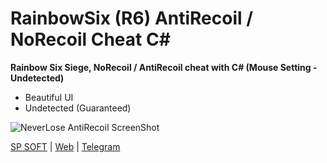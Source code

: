 
# RainbowSix (R6) AntiRecoil / NoRecoil Cheat C#
**Rainbow Six Siege, NoRecoil / AntiRecoil cheat with C# (Mouse Setting - Undetected)**

 - Beautiful UI
 - Undetected (Guaranteed)

![NeverLose AntiRecoil ScreenShot](https://sp-soft.ir/r6.PNG)

[SP SOFT](https://sp-soft.ir) | [Web](https://karamlou.com) | [Telegram](https://t.me/sir_programmer)

